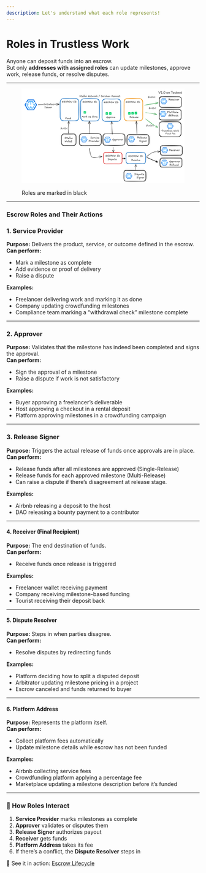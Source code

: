 ```yaml
---
description: Let's understand what each role represents!
---
```


# Roles in Trustless Work

Anyone can deposit funds into an escrow.\
But only **addresses with assigned roles** can update milestones, approve work, release funds, or resolve disputes.

***

<figure><img src="../.gitbook/assets/image (1) (2) (1).png" alt=""><figcaption><p>Roles are marked in black</p></figcaption></figure>

***

### Escrow Roles and Their Actions

### 1. Service Provider

**Purpose:** Delivers the product, service, or outcome defined in the escrow.\
**Can perform:**

* Mark a milestone as complete
* Add evidence or proof of delivery
* Raise a dispute

**Examples:**

* Freelancer delivering work and marking it as done
* Company updating crowdfunding milestones
* Compliance team marking a “withdrawal check” milestone complete

***

### 2. Approver

**Purpose:** Validates that the milestone has indeed been completed and signs the approval.\
**Can perform:**

* Sign the approval of a milestone
* Raise a dispute if work is not satisfactory

**Examples:**

* Buyer approving a freelancer’s deliverable
* Host approving a checkout in a rental deposit
* Platform approving milestones in a crowdfunding campaign

***

### 3. Release Signer

**Purpose:** Triggers the actual release of funds once approvals are in place.\
**Can perform:**

* Release funds after all milestones are approved (Single-Release)
* Release funds for each approved milestone (Multi-Release)
* Can raise a dispute if there’s disagreement at release stage.

**Examples:**

* Airbnb releasing a deposit to the host
* DAO releasing a bounty payment to a contributor

***

#### 4. Receiver (Final Recipient)

**Purpose:** The end destination of funds.\
**Can perform:**

* Receive funds once release is triggered

**Examples:**

* Freelancer wallet receiving payment
* Company receiving milestone-based funding
* Tourist receiving their deposit back

***

#### 5. Dispute Resolver

**Purpose:** Steps in when parties disagree.\
**Can perform:**

* Resolve disputes by redirecting funds&#x20;

**Examples:**

* Platform deciding how to split a disputed deposit
* Arbitrator updating milestone pricing in a project
* Escrow canceled and funds returned to buyer

***

#### 6. Platform Address

**Purpose:** Represents the platform itself.\
**Can perform:**

* Collect platform fees automatically
* Update milestone details while escrow has not been funded

**Examples:**

* Airbnb collecting service fees
* Crowdfunding platform applying a percentage fee
* Marketplace updating a milestone description before it’s funded

***

### 🧭 How Roles Interact

1. **Service Provider** marks milestones as complete
2. **Approver** validates or disputes them
3. **Release Signer** authorizes payout
4. **Receiver** gets funds
5. **Platform Address** takes its fee
6. If there’s a conflict, the **Dispute Resolver** steps in

📎 See it in action: [Escrow Lifecycle](escrow-lifecycle/)

